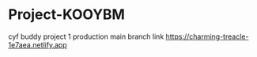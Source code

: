 # Project-KOOYBM
cyf buddy project 1
production main branch link
https://charming-treacle-1e7aea.netlify.app
